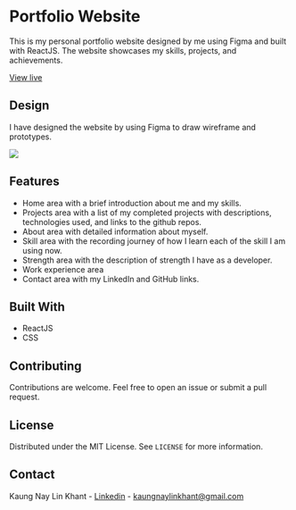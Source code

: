 

# Portfolio Website

This is my personal portfolio website designed by me using Figma and built with ReactJS. The website showcases my skills, projects, and achievements.

[View live](https://yatootay.github.io/my-portfolio/)

## Design

I have designed the website by using Figma to draw wireframe and prototypes.

<img src="https://i.imgur.com/rk7HS2w.png">


## Features

- Home area with a brief introduction about me and my skills.
- Projects area with a list of my completed projects with descriptions, technologies used, and links to the github repos.
- About area with detailed information about myself.
- Skill area with the recording journey of how I learn each of the skill I am using now.
- Strength area with the description of strength I have as a developer.
- Work experience area
- Contact area with my LinkedIn and GitHub links.

## Built With

- ReactJS
- CSS

## Contributing

Contributions are welcome. Feel free to open an issue or submit a pull request.

## License

Distributed under the MIT License. See `LICENSE` for more information.

## Contact

Kaung Nay Lin Khant - [Linkedin](https://www.linkedin.com/in/kaung-nay-lin-khant-3303021b2/) - kaungnaylinkhant@gmail.com
